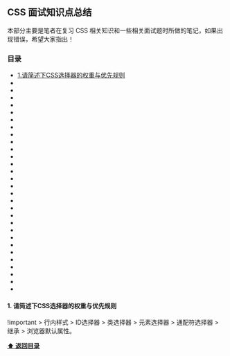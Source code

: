 ## CSS 面试知识点总结

本部分主要是笔者在复习 CSS 相关知识和一些相关面试题时所做的笔记，如果出现错误，希望大家指出！

### 目录
- [1.请简述下CSS选择器的权重与优先规则](#1-请简述下CSS选择器的权重与优先规则)
-
-
-
-
-
-
-
-
-
-
-
-
-
-
-
-
-
-
-
-
-
-
-
-
-
-
-
-
-


#### 1. 请简述下CSS选择器的权重与优先规则
!important > 行内样式 > ID选择器 > 类选择器 > 元素选择器 > 通配符选择器 > 继承 > 浏览器默认属性。


**[:arrow_up: 返回目录](#目录)**












